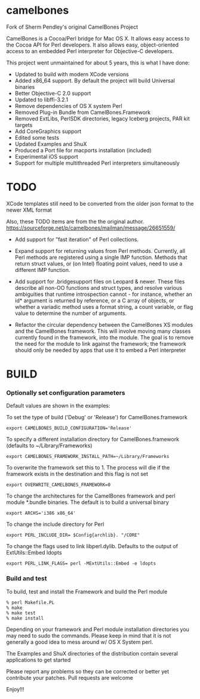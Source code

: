 # camelbones

Fork of Sherm Pendley's original CamelBones Project

CamelBones is a Cocoa/Perl bridge for Mac OS X. It allows easy access to the Cocoa API for Perl developers. It also allows easy, object-oriented access to an embedded Perl interpreter for Objective-C developers.

This project went unmaintained for about 5 years, this is what I have done:

- Updated to build with modern XCode versions
- Added x86_64 support. By default the project will build Universal binaries
- Better Objective-C 2.0 support
- Updated to libffi-3.2.1
- Remove dependencies of OS X system Perl
- Removed Plug-in Bundle from CamelBones.Framework
- Removed ExtLibs, PerlSDK directories, legacy Iceberg projects, PAR kit targets
- Add CoreGraphics support
- Edited some tests
- Updated Examples and ShuX
- Produced a Port file for macports installation (included)
- Experimental iOS support
- Support for multiple multithreaded Perl interpreters simultaneously

# TODO

XCode templates still need to be converted from the older json format to the newer XML format

Also, these TODO items are from the the original author. https://sourceforge.net/p/camelbones/mailman/message/26651559/

- Add support for "fast iteration" of Perl collections.

- Expand support for returning values from Perl methods. Currently, all Perl methods are registered using a single IMP function. Methods that return struct values, or (on Intel) floating point values, need to use a different IMP function.

- Add support for .bridgesupport files on Leopard & newer. These files describe all non-OO functions and struct types, and resolve various ambiguities that runtime introspection cannot - for instance, whether an id* argument is returned by reference, or a C array of objects, or whether a variadic method uses a format string, a count variable, or flag value to determine the number of arguments.

- Refactor the circular dependency between the CamelBones XS modules and the CamelBones framework. This will involve moving many classes currently found in the framework, into the module. The goal is to remove the need for the module to link against the framework; the framework should only be needed by apps that use it to embed a Perl interpreter

# BUILD

### Optionally set configuration parameters

Default values are shown in the examples:

To set the type of build ('Debug' or 'Release') for CamelBones.framework
```
export CAMELBONES_BUILD_CONFIGURATION='Release'
```
To specify a different installation directory for CamelBones.framework (defaults to ~/Library/Frameworks)
```
export CAMELBONES_FRAMEWORK_INSTALL_PATH=~/Library/Frameworks
```
To overwrite the framework set this to 1. The process will die if the framework exists in the destination and this flag is not set
```
export OVERWRITE_CAMELBONES_FRAMEWORK=0
```
To change the architectures for the CamelBones framework and perl module *.bundle binaries. The default is to build a universal binary
```
export ARCHS='i386 x86_64'
```
To change the include directory for Perl
```
export PERL_INCLUDE_DIR= $Config{archlib}. "/CORE"
```
To change the flags used to link libperl.dylib. Defaults to the output of ExtUtils::Embed ldopts
```
export PERL_LINK_FLAGS= perl -MExtUtils::Embed -e ldopts
```

### Build and test

To build, test and install the Framework and build the Perl module 

```
% perl Makefile.PL
% make
% make test
% make install
```
Depending on your framework and Perl module installation directories you may need to sudo the commands. Please keep in mind that it is not generally a good idea to mess around w/ OS X System perl.

The Examples and ShuX directories of the distribution contain several applications to get started

Please report any problems so they can be corrected or better yet contribute your patches. Pull requests are welcome

Enjoy!!!
